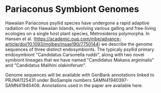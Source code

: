 # Pariaconus Symbiont Genomes

Hawaiian Pariaconus psyllid species have undergone a rapid adaptive radiation on the Hawaiian Islands, evolving various galling and free-living ecologies on a single host plant species, Metrosideros polymorpha. In Hansen et al. (https://academic.oup.com/mbe/advance-article/doi/10.1093/molbev/msae190/7750144) we describe the genome sequences of three distinct endosymbionts. The typicaly psyllid primary endosymbiont "Candidatus Carsonella ruddii", along with two novel symbiont lineages that we have named "Candidatus Makana argininalis" and "Candidatus Malihini olakiniferum". 

Genome sequences will be available with GenBank annotations linked to PRJNA1125431 under BioSample numbers SAMN41940397-SAMN41940408. Annotations used in the paper are available here.



